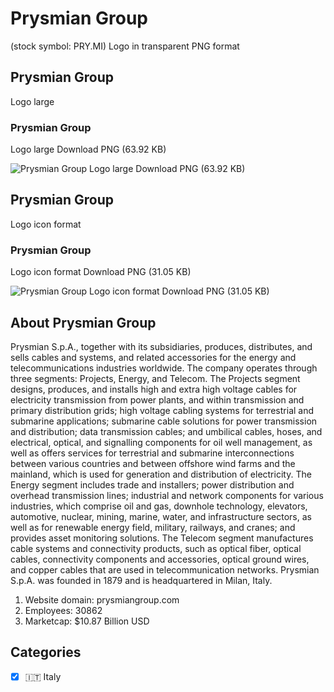 # Prysmian Group
 (stock symbol: PRY.MI) Logo in transparent PNG format

## Prysmian Group
 Logo large

### Prysmian Group
 Logo large Download PNG (63.92 KB)

![Prysmian Group
 Logo large Download PNG (63.92 KB)](/img/orig/PRY.MI_BIG-b2bd1f33.png)

## Prysmian Group
 Logo icon format

### Prysmian Group
 Logo icon format Download PNG (31.05 KB)

![Prysmian Group
 Logo icon format Download PNG (31.05 KB)](/img/orig/PRY.MI-1eef52ee.png)

## About Prysmian Group


Prysmian S.p.A., together with its subsidiaries, produces, distributes, and sells cables and systems, and related accessories for the energy and telecommunications industries worldwide. The company operates through three segments: Projects, Energy, and Telecom. The Projects segment designs, produces, and installs high and extra high voltage cables for electricity transmission from power plants, and within transmission and primary distribution grids; high voltage cabling systems for terrestrial and submarine applications; submarine cable solutions for power transmission and distribution; data transmission cables; and umbilical cables, hoses, and electrical, optical, and signalling components for oil well management, as well as offers services for terrestrial and submarine interconnections between various countries and between offshore wind farms and the mainland, which is used for generation and distribution of electricity. The Energy segment includes trade and installers; power distribution and overhead transmission lines; industrial and network components for various industries, which comprise oil and gas, downhole technology, elevators, automotive, nuclear, mining, marine, water, and infrastructure sectors, as well as for renewable energy field, military, railways, and cranes; and provides asset monitoring solutions. The Telecom segment manufactures cable systems and connectivity products, such as optical fiber, optical cables, connectivity components and accessories, optical ground wires, and copper cables that are used in telecommunication networks. Prysmian S.p.A. was founded in 1879 and is headquartered in Milan, Italy.

1. Website domain: prysmiangroup.com
2. Employees: 30862
3. Marketcap: $10.87 Billion USD


## Categories
- [x] 🇮🇹 Italy
